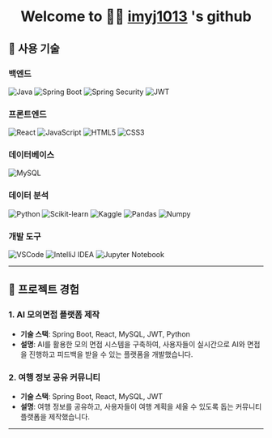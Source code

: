 # <div align="center"> Welcome to 👨‍💻 **[imyj1013](https://github.com/imyj1013)** 's github</div>


## 🔧 사용 기술

### 백엔드
![Java](https://img.shields.io/badge/Java-007396?style=flat&logo=java&logoColor=white)
![Spring Boot](https://img.shields.io/badge/Spring%20Boot-6DB33F?style=flat&logo=springboot&logoColor=white)
![Spring Security](https://img.shields.io/badge/Spring%20Security-6DB33F?style=flat&logo=springsecurity&logoColor=white)
![JWT](https://img.shields.io/badge/JWT-000000?style=flat&logo=json-web-tokens&logoColor=white)

### 프론트엔드
![React](https://img.shields.io/badge/React-61DAFB?style=flat&logo=react&logoColor=black)
![JavaScript](https://img.shields.io/badge/JavaScript-F7DF1E?style=flat&logo=javascript&logoColor=black)
![HTML5](https://img.shields.io/badge/HTML5-E34F26?style=flat&logo=html5&logoColor=white)
![CSS3](https://img.shields.io/badge/CSS3-1572B6?style=flat&logo=css3&logoColor=white)

### 데이터베이스
![MySQL](https://img.shields.io/badge/MySQL-00758F?style=flat&logo=mysql&logoColor=white)

### 데이터 분석
![Python](https://img.shields.io/badge/Python-3776AB?style=flat&logo=python&logoColor=white)
![Scikit-learn](https://img.shields.io/badge/Scikit--learn-F7931E?style=flat&logo=scikit-learn&logoColor=white)
![Kaggle](https://img.shields.io/badge/Kaggle-20BEFF?style=flat&logo=kaggle&logoColor=white)
![Pandas](https://img.shields.io/badge/Pandas-150458?style=flat&logo=pandas&logoColor=white)
![Numpy](https://img.shields.io/badge/Numpy-013243?style=flat&logo=numpy&logoColor=white)

### 개발 도구
![VSCode](https://img.shields.io/badge/VS%20Code-007ACC?style=flat&logo=visualstudiocode&logoColor=white)
![IntelliJ IDEA](https://img.shields.io/badge/IntelliJ%20IDEA-000000?style=flat&logo=intellijidea&logoColor=white)
![Jupyter Notebook](https://img.shields.io/badge/Jupyter%20Notebook-F37626?style=flat&logo=jupyter&logoColor=white)

---

## 📝 프로젝트 경험

### 1. AI 모의면접 플랫폼 제작
- **기술 스택**: Spring Boot, React, MySQL, JWT, Python
- **설명**: AI를 활용한 모의 면접 시스템을 구축하여, 사용자들이 실시간으로 AI와 면접을 진행하고 피드백을 받을 수 있는 플랫폼을 개발했습니다.

### 2. 여행 정보 공유 커뮤니티
- **기술 스택**: Spring Boot, React, MySQL, JWT
- **설명**: 여행 정보를 공유하고, 사용자들이 여행 계획을 세울 수 있도록 돕는 커뮤니티 플랫폼을 제작했습니다.

---
